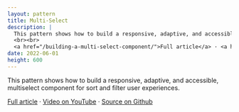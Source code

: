 ```yaml
---
layout: pattern
title: Multi-Select
description: |
  This pattern shows how to build a responsive, adaptive, and accessible, multiselect component for sort and filter user experiences.
  <br><br>
  <a href="/building-a-multi-select-component/">Full article</a> · <a href="https://www.youtube.com/watch?v=x0aCdLDZ8BM">Video on YouTube</a> · <a href="https://github.com/argyleink/gui-challenges/tree/main/multi-select">Source on Github</a>
date: 2022-06-01
height: 600
---
```


This pattern shows how to build a responsive, adaptive, and accessible,
multiselect component for sort and filter user experiences.

<a href="/building-a-multi-select-component/">Full article</a> · <a href="https://www.youtube.com/watch?v=x0aCdLDZ8BM">Video on YouTube</a> · <a href="https://github.com/argyleink/gui-challenges/tree/main/multi-select">Source on Github</a>
